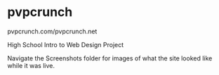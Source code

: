 # pvpcrunch
pvpcrunch.com/pvpcrunch.net

High School Intro to Web Design Project

Navigate the Screenshots folder for images of what the site looked like while it was live.
